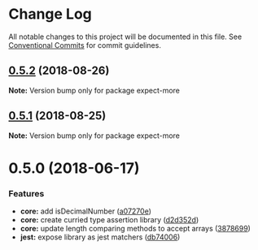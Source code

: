 # Change Log

All notable changes to this project will be documented in this file. See
[Conventional Commits](https://conventionalcommits.org) for commit guidelines.

<a name="0.5.2"></a>

## [0.5.2](https://github.com/JamieMason/expect-more/compare/expect-more@0.5.1...expect-more@0.5.2) (2018-08-26)

**Note:** Version bump only for package expect-more

<a name="0.5.1"></a>

## [0.5.1](https://github.com/JamieMason/expect-more/compare/expect-more@0.5.0...expect-more@0.5.1) (2018-08-25)

**Note:** Version bump only for package expect-more

<a name="0.5.0"></a>

# 0.5.0 (2018-06-17)

### Features

- **core:** add isDecimalNumber ([a07270e](https://github.com/JamieMason/expect-more/commit/a07270e))
- **core:** create curried type assertion library ([d2d352d](https://github.com/JamieMason/expect-more/commit/d2d352d))
- **core:** update length comparing methods to accept arrays
  ([3878699](https://github.com/JamieMason/expect-more/commit/3878699))
- **jest:** expose library as jest matchers ([db74006](https://github.com/JamieMason/expect-more/commit/db74006))
